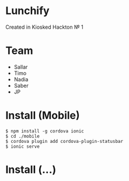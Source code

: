 # Lunchify
Created in Kiosked Hackton № 1

# Team
- Sallar
- Timo
- Nadia
- Saber
- JP

# Install (Mobile)

    $ npm install -g cordova ionic
    $ cd ./mobile
    $ cordova plugin add cordova-plugin-statusbar
    $ ionic serve
    
# Install (...)